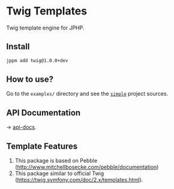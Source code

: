 # Twig Templates
Twig template engine for JPHP.

## Install

```bash
jppm add twig@1.0.0+dev
```

## How to use?

Go to the `examples/` directory and see the [`simple`](examples/simple) project sources.

## API Documentation

-> [api-docs](api-docs/).

## Template Features

1. This package is based on Pebble (http://www.mitchellbosecke.com/pebble/documentation) 
2. This package similar to official Twig (https://twig.symfony.com/doc/2.x/templates.html).
